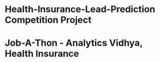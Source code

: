 # Health-Insurance-Lead-Prediction Competition Project

# Job-A-Thon - Analytics Vidhya, Health Insurance

